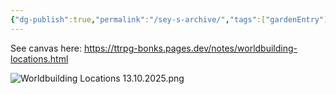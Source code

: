```yaml
---
{"dg-publish":true,"permalink":"/sey-s-archive/","tags":["gardenEntry"]}
---
```


See canvas here: https://ttrpg-bonks.pages.dev/notes/worldbuilding-locations.html

![Worldbuilding Locations 13.10.2025.png](/img/user/Images/Worldbuilding%20Locations%2013.10.2025.png)
